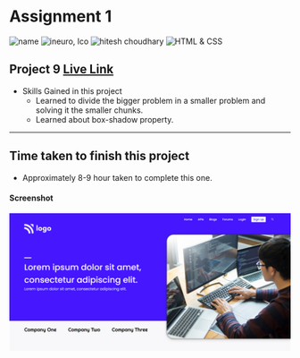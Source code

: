 # Assignment 1

![name](https://img.shields.io/badge/Omkar--Gujja-OG)
![ineuro, lco](https://img.shields.io/badge/iNeuron-LCO-green)
![hitesh choudhary](https://img.shields.io/badge/Hitesh--Choudhary-Full--stack--JS--bootcamp-red)
![HTML & CSS](https://img.shields.io/badge/HTML-CSS-orange)

## Project 9 [Live Link](https://interior-design-og.netlify.app)

-   Skills Gained in this project
    -   Learned to divide the bigger problem in a smaller problem and solving it the smaller chunks.
    -   Learned about box-shadow property.

---

## Time taken to finish this project

-   Approximately 8-9 hour taken to complete this one.

#### Screenshot

![Desktop](./ss/preview.png)
